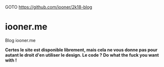 GOTO https://github.com/iooner/2k18-blog



# iooner.me
Blog iooner.me

**Certes le site est disponible librement, mais cela ne vous donne pas pour autant le droit d'en utiliser le design. Le code ? Do what the fuck you want with !**
